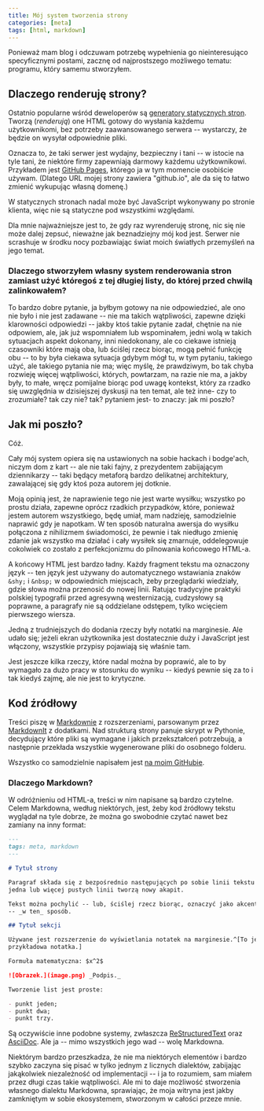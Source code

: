 ```yaml
---
title: Mój system tworzenia strony
categories: [meta]
tags: [html, markdown]
---
```


Ponieważ mam blog i odczuwam potrzebę wypełnienia go nieinteresująco specyficznymi postami, zacznę od najprostszego możliwego tematu: programu, który samemu stworzyłem.<!--more-->

## Dlaczego renderuję strony?

Ostatnio popularne wśród deweloperów są [generatory statycznych stron](https://www.staticgen.com). Tworzą (_renderują_) one HTML gotowy do wysłania każdemu użytkownikomi, bez potrzeby zaawansowanego serwera -- wystarczy, że będzie on wysyłał odpowiednie pliki.

Oznacza to, że taki serwer jest wydajny, bezpieczny i tani -- w istocie na tyle tani, że niektóre firmy zapewniają darmowy każdemu użytkownikowi. Przykładem jest [GitHub Pages](https://pages.github.com), którego ja w tym momencie osobiście używam.
(Dlatego URL mojej strony zawiera "github.io", ale da się to łatwo zmienić wykupując własną domenę.)

W statycznych stronach nadal może być JavaScript wykonywany po stronie klienta, więc nie są statyczne pod wszystkimi względami.

Dla mnie najważniejsze jest to, że gdy raz wyrenderuję stronę, nic się nie może dalej zepsuć, nieważne jak beznadziejny mój kod jest. Serwer nie scrashuje w środku nocy pozbawiając świat moich światłych przemyśleń na jego temat.

### Dlaczego stworzyłem własny system renderowania stron zamiast użyć któregoś z tej długiej listy, do której przed chwilą zalinkowałem?

To bardzo dobre pytanie, ja byłbym gotowy na nie odpowiedzieć, ale ono nie było i nie jest zadawane -- nie ma takich wątpliwości, zapewne dzięki klarowności odpowiedzi -- jakby ktoś takie pytanie zadał, chętnie na nie odpowiem, ale, jak już wspomniałem lub wspominałem, jedni wolą w takich sytuacjach aspekt dokonany, inni niedokonany, ale co ciekawe istnieją czasowniki które mają oba, lub ściślej rzecz biorąc, mogą pełnić funkcję obu -- to by była ciekawa sytuacja gdybym mógł tu, w tym pytaniu, takiego użyć, ale takiego pytania nie ma; więc myślę, że prawdziwym, bo tak chyba rozwieję więcej wątpliwości, których, powtarzam, na razie nie ma, a jakby były, to małe, wręcz pomijalne biorąc pod uwagę kontekst, który za rzadko się uwzględnia w dzisiejszej dyskusji na ten temat, ale też inne- czy to zrozumiałe? tak czy nie? tak? pytaniem jest- to znaczy: jak mi poszło?

## Jak mi poszło?

Cóż.

Cały mój system opiera się na ustawionych na sobie hackach i bodge'ach, niczym dom z kart -- ale nie taki fajny, z prezydentem zabijającym dziennikarzy -- taki będący metaforą bardzo delikatnej architektury, zawalającej się gdy ktoś poza autorem jej dotknie.

Moją opinią jest, że naprawienie tego nie jest warte wysiłku; wszystko po prostu działa, zapewne oprócz rzadkich przypadków, które, ponieważ jestem autorem wszystkiego, będę umiał, mam nadzieję, samodzielnie naprawić gdy je napotkam. W ten sposób naturalna awersja do wysiłku połączona z nihilizmem świadomości, że pewnie i tak niedługo zmienię zdanie jak wszystko ma działać i cały wysiłek się zmarnuje, oddelegowuje cokolwiek co zostało z perfekcjonizmu do pilnowania końcowego HTML-a.

A końcowy HTML jest bardzo ładny. Każdy fragment tekstu ma oznaczony język -- ten język jest używany do automatycznego wstawiania znaków `&shy;` i `&nbsp;` w odpowiednich miejscach, żeby przeglądarki wiedziały, gdzie słowa można przenosić do nowej linii. Ratując tradycyjne praktyki polskiej typografii przed agresywną westernizacją, cudzysłowy są poprawne, a paragrafy nie są oddzielane odstępem, tylko wcięciem pierwszego wiersza.

Jedną z trudniejszych do dodania rzeczy były notatki na marginesie. Ale udało się; jeżeli ekran użytkownika jest dostatecznie duży i JavaScript jest włączony, wszystkie przypisy pojawiają się właśnie tam.

Jest jeszcze kilka rzeczy, które nadal można by poprawić, ale to by wymagało za dużo pracy w stosunku do wyniku -- kiedyś pewnie się za to i tak kiedyś zajmę, ale nie jest to krytyczne.

## Kod źródłowy

Treści piszę w [Markdownie](https://en.wikipedia.org/wiki/Markdown) z rozszerzeniami, parsowanym przez [MarkdownIt](https://github.com/markdown-it/markdown-it) z dodatkami. Nad strukturą strony panuje skrypt w Pythonie, decydujący które pliki są wymagane i jakich przekształceń potrzebują, a następnie przekłada wszystkie wygenerowane pliki do osobnego folderu.

Wszystko co samodzielnie napisałem jest [na moim GitHubie](https://github.com/Aleshkev/aleshkev.github.io).

### Dlaczego Markdown?

W odróżnieniu od HTML-a, treści w nim napisane są bardzo czytelne. Celem Markdowna, według niektórych, jest, żeby kod źródłowy tekstu wyglądał na tyle dobrze, że można go swobodnie czytać nawet bez zamiany na inny format:

```markdown
---
tags: meta, markdown
---

# Tytuł strony

Paragraf składa się z bezpośrednio następujących po sobie linii tekstu --
jedna lub więcej pustych linii tworzą nowy akapit.

Tekst można pochylić -- lub, ściślej rzecz biorąc, oznaczyć jako akcentowany
-- _w ten_ sposób.

## Tytuł sekcji

Używane jest rozszerzenie do wyświetlania notatek na marginesie.^[To jest
przykładowa notatka.]

Formuła matematyczna: $x^2$

![Obrazek.](image.png) _Podpis._

Tworzenie list jest proste:

- punkt jeden;
- punkt dwa;
- punkt trzy.
```

Są oczywiście inne podobne systemy, zwłaszcza [ReStructuredText](http://www.sphinx-doc.org/en/master/usage/restructuredtext/basics.html) oraz [AsciiDoc](https://asciidoctor.org/docs/what-is-asciidoc/). Ale ja -- mimo wszystkich jego wad -- wolę Markdowna.

Niektórym bardzo przeszkadza, że nie ma niektórych elementów i bardzo szybko zaczyna się pisać w tylko jednym z licznych dialektów, zabijając jakąkolwiek niezależność od implementacji -- i ja to rozumiem, sam miałem przez długi czas takie wątpliwości. Ale mi to daje możliwość stworzenia własnego dialektu Markdowna, sprawiając, że moja witryna jest jakby zamkniętym w sobie ekosystemem, stworzonym w całości przeze mnie.
